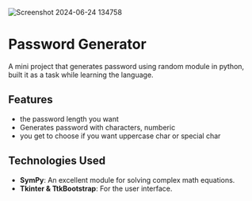   ![Screenshot 2024-06-24 134758](https://github.com/Mostafa-Mohamed-Atef/Password-Generator/assets/151864798/f5c34c50-dbdc-44b1-a73a-ab656550f631)
# Password Generator

A mini project that generates password using random module in python, built it as a task while learning the language.

## Features

- the password length you want 
- Generates password with characters, numberic
- you get to choose if you want uppercase char or special char

## Technologies Used

- **SymPy**: An excellent module for solving complex math equations.
- **Tkinter & TtkBootstrap**: For the user interface.
